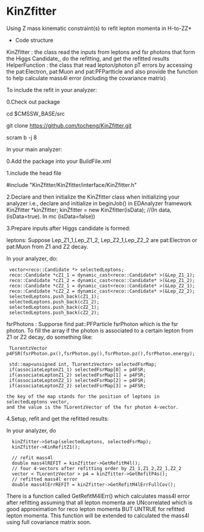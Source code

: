 # KinZfitter
Using Z mass kinematic constraint(s) to refit lepton momenta in H-to-ZZ*

- Code structure

KinZfitter : the class read the inputs from leptons and fsr photons that form the Higgs Candidate,, do the refitting, and get the refitted results
HelperFunction : the class that read lepton/photon pT errors by accessing the pat:Electron, pat:Muon and pat:PFPartticle and also provide the function to help calculate mass4l error (including the covariance matrix)

To include the refit in your analyzer:

0.Check out package

  cd $CMSSW_BASE/src
  
  git clone https://github.com/tocheng/KinZfitter.git
  
  scram b -j 8 

In your main analyzer:

0.Add the package into your BuildFile.xml
   <use   name="KinZfitter/KinZfitter"/>

1.include the head file

  #include "KinZfitter/KinZfitter/interface/KinZfitter.h"

2.Declare and then initialize the KinZfitter class when initializing your analyzer
  i.e., declare and initialize in beginJob() in EDAnalyzer framework
    KinZfitter *kinZfitter;
    kinZfitter = new KinZfitter(isData);
    //(In data, (isData=true). In mc (isData=false))

3.Prepare inputs after Higgs candidate is formed:

  leptons: 
   Suppose Lep_Z1_1,Lep_Z1_2, Lep_Z2_1,Lep_Z2_2 are pat:Electron or pat:Muon from Z1 and Z2 decay.
   
   In your analyzer, do:

     vector<reco::Candidate *> selectedLeptons;
     reco::Candidate *cZ1_1 = dynamic_cast<reco::Candidate* >(&Lep_Z1_1);
     reco::Candidate *cZ1_2 = dynamic_cast<reco::Candidate* >(&Lep_Z1_2);
     reco::Candidate *cZ2_1 = dynamic_cast<reco::Candidate* >(&Lep_Z2_1);
     reco::Candidate *cZ2_2 = dynamic_cast<reco::Candidate* >(&Lep_Z2_2);
     selectedLeptons.push_back(cZ1_1);
     selectedLeptons.push_back(cZ1_2);
     selectedLeptons.push_back(cZ2_1);
     selectedLeptons.push_back(cZ2_2);

  fsrPhotons :
    Supporse find pat::PFParticle fsrPhoton which is the fsr photon.
    To fill the array if the photon is associated to a certain lepton from Z1 or Z2 decay, 
    do something like:

     TLorentzVector p4FSR(fsrPhoton.px(),fsrPhoton.py(),fsrPhoton.pz(),fsrPhoton.energy);

     std::map<unsigned int, TLorentzVector> selectedFsrMap;
     if(associateLeptonZ1_1) selectedFsrMap[0] = p4FSR;
     if(associateLeptonZ1_2) selectedFsrMap[1] = p4FSR;
     if(associateLeptonZ2_1) selectedFsrMap[2] = p4FSR;
     if(associateLeptonZ2_2) selectedFsrMap[3] = p4FSR;
 
    the key of the map stands for the position of leptons in selectedLeptons vector,
    and the value is the TLorentzVector of the fsr photon 4-vector.

4.Setup, refit and get the refitted results:

   In your analyzer, do

      kinZfitter->Setup(selectedLeptons, selectedFsrMap);
      kinZfitter->KinRefitZ1();
      
      // refit mass4l
      double mass4lREFIT = kinZfitter->GetRefitM4l();
      // four 4-vectors after refitting order by Z1_1,Z1_2,Z2_1,Z2_2
      vector < TLorentzVector > p4 = kinZfitter->GetRefitP4s(); 
      // refitted mass4l error
      double mass4lErrREFIT = kinZfitter->GetRefitM4lErrFullCov();

  There is a function called GetRefitM4lErr() which calculates mass4l error after refitting 
  assuming that all lepton momenta are UNcorrelated 
  which is good approximation for reco lepton momenta BUT UNTRUE for refitted lepton momenta.
  This function will be extended to calculated the mass4l using full covariance matrix soon.





